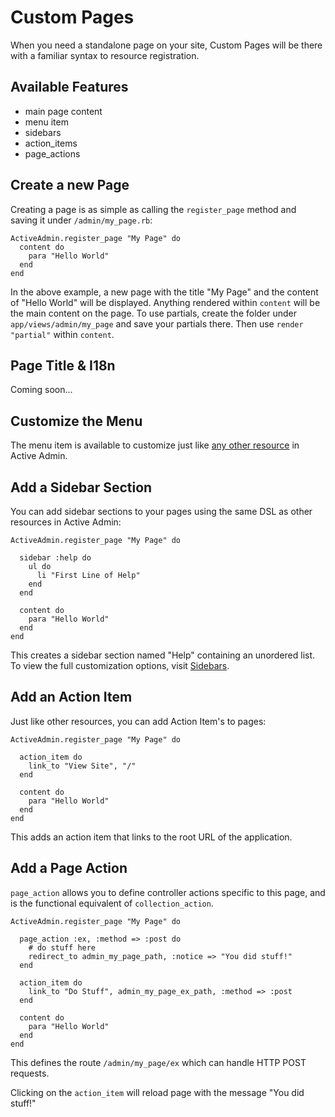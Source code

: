 # Custom Pages

When you need a standalone page on your site, Custom Pages will be there with a familiar syntax to resource registration.

## Available Features
* main page content
* menu item
* sidebars
* action_items
* page_actions

## Create a new Page

Creating a page is as simple as calling the `register_page` method and saving it under `/admin/my_page.rb`:

    ActiveAdmin.register_page "My Page" do
      content do
        para "Hello World"
      end
    end

In the above example, a new page with the title "My Page" and the content of "Hello World" will be displayed. Anything rendered within `content` will be the main content on the page. To use partials, create the folder under `app/views/admin/my_page` and save your partials there. Then use `render "partial"` within `content`.

## Page Title & I18n

Coming soon...

## Customize the Menu

The menu item is available to customize just like
[any other resource](2-resource-customization.md#customize-the-menu) in Active Admin.

## Add a Sidebar Section

You can add sidebar sections to your pages using the same DSL as other resources
in Active Admin:

    ActiveAdmin.register_page "My Page" do

      sidebar :help do
        ul do
          li "First Line of Help"
        end
      end

      content do
        para "Hello World"
      end
    end

This creates a sidebar section named "Help" containing an unordered list.
To view the full customization options, visit [Sidebars](7-sidebars.md).

## Add an Action Item

Just like other resources, you can add Action Item's to pages:

    ActiveAdmin.register_page "My Page" do

      action_item do
        link_to "View Site", "/"
      end

      content do
        para "Hello World"
      end
    end

This adds an action item that links to the root URL of the application.

## Add a Page Action

`page_action` allows you to define controller actions specific to this page,
and is the functional equivalent of `collection_action`.

    ActiveAdmin.register_page "My Page" do

      page_action :ex, :method => :post do
        # do stuff here
        redirect_to admin_my_page_path, :notice => "You did stuff!"
      end

      action_item do
        link_to "Do Stuff", admin_my_page_ex_path, :method => :post
      end

      content do
        para "Hello World"
      end
    end

This defines the route `/admin/my_page/ex` which can handle HTTP POST requests.

Clicking on the `action_item` will reload page with the message "You did stuff!"
